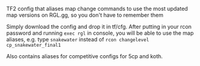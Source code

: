 TF2 config that aliases map change commands to use the most updated map versions on RGL.gg, so you don't have to remember them

Simply download the config and drop it in tf/cfg. After putting in your rcon password and running `exec rgl` in console, you will be able to use the map aliases, e.g. type `snakewater` instead of `rcon changelevel cp_snakewater_final1`

Also contains aliases for competitive configs for 5cp and koth.
